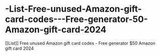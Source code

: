 # -List-Free-unused-Amazon-gift-card-codes---Free-generator-50-Amazon-gift-card-2024
[[List]] Free unused Amazon gift card codes - Free generator $50 Amazon gift card 2024
